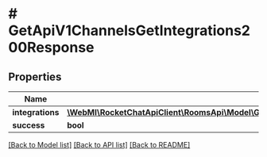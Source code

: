 # # GetApiV1ChannelsGetIntegrations200Response

## Properties

Name | Type | Description | Notes
------------ | ------------- | ------------- | -------------
**integrations** | [**\WebMI\RocketChatApiClient\RoomsApi\Model\GetApiV1ChannelsGetIntegrations200ResponseIntegrationsInner[]**](GetApiV1ChannelsGetIntegrations200ResponseIntegrationsInner.md) |  | [optional]
**success** | **bool** |  | [optional]

[[Back to Model list]](../../README.md#models) [[Back to API list]](../../README.md#endpoints) [[Back to README]](../../README.md)
